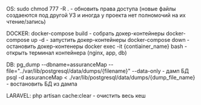 OS:
sudo chmod 777 -R .     - обновить права доступа (новые файлы создаеются под другой УЗ и иногда у проекта нет полномочий на их чтение/запись)

DOCKER:
docker-compose build        - собрать докер-контейнеры
docker-compose up -d        - запустить докер-контейнеры
docker-compose down         - остановить докер-контенеры
docker exec -it {contiainer_name} bash          - открыть терминал контейнера (nginx, app, db)

DB:
pg_dump --dbname=assuranceMap --file="../var/lib/postgresql/data/dumps/{filename}" --data-only      - дамп БД
psql -d assuranceMap < ./var/lib/postgresql/data/dumps/{dump_file_name}      - востановить БД из дампа

LARAVEL:
php artisan cache:clear     - очистить весь кеш